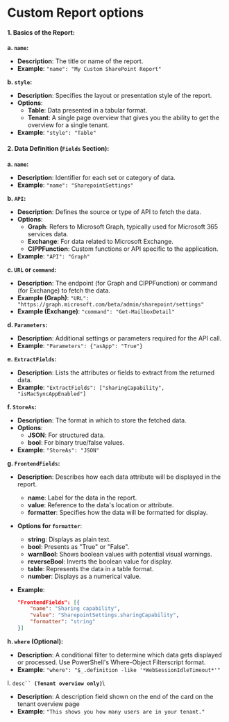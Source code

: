 # Custom Report options

#### **1. Basics of the Report**:

**a. `name`:**

* **Description**: The title or name of the report.
* **Example**: `"name": "My Custom SharePoint Report"`

**b. `style`:**

* **Description**: Specifies the layout or presentation style of the report.
* **Options**:
  * **Table**: Data presented in a tabular format.
  * **Tenant**: A single page overview that gives you the ability to get the overview for a single tenant.
* **Example**: `"style": "Table"`

#### **2. Data Definition (`Fields` Section)**:

**a. `name`:**

* **Description**: Identifier for each set or category of data.
* **Example**: `"name": "SharepointSettings"`

**b. `API`:**

* **Description**: Defines the source or type of API to fetch the data.
* **Options**:
  * **Graph**: Refers to Microsoft Graph, typically used for Microsoft 365 services data.
  * **Exchange**: For data related to Microsoft Exchange.
  * **CIPPFunction**: Custom functions or API specific to the application.
* **Example**: `"API": "Graph"`

**c. `URL` or `command`:**

* **Description**: The endpoint (for Graph and CIPPFunction) or command (for Exchange) to fetch the data.
* **Example (Graph)**: `"URL": "https://graph.microsoft.com/beta/admin/sharepoint/settings"`
* **Example (Exchange)**: `"command": "Get-MailboxDetail"`

**d. `Parameters`:**

* **Description**: Additional settings or parameters required for the API call.
* **Example**: `"Parameters": {"asApp": "True"}`

**e. `ExtractFields`:**

* **Description**: Lists the attributes or fields to extract from the returned data.
* **Example**: `"ExtractFields": ["sharingCapability", "isMacSyncAppEnabled"]`

**f. `StoreAs`:**

* **Description**: The format in which to store the fetched data.
* **Options**:
  * **JSON**: For structured data.
  * **bool**: For binary true/false values.
* **Example**: `"StoreAs": "JSON"`

**g. `FrontendFields`:**

* **Description**: Describes how each data attribute will be displayed in the report.
  * **name**: Label for the data in the report.
  * **value**: Reference to the data's location or attribute.
  * **formatter**: Specifies how the data will be formatted for display.
* **Options for `formatter`**:
  * **string**: Displays as plain text.
  * **bool**: Presents as "True" or "False".
  * **warnBool**: Shows boolean values with potential visual warnings.
  * **reverseBool**: Inverts the boolean value for display.
  * **table**: Represents the data in a table format.
  * **number**: Displays as a numerical value.
*   **Example**:

    ```json
    "FrontendFields": [{
        "name": "Sharing capability",
        "value": "SharepointSettings.sharingCapability",
        "formatter": "string"
    }]
    ```

**h. `where` (Optional):**

* **Description**: A conditional filter to determine which data gets displayed or processed. Use PowerShell's Where-Object Filterscript format.
* **Example**: `"where": "$_.definition -like '*WebSessionIdleTimeout*'"`

I. `desc`` `**`(Tenant overview only)`**\


* **Description**: A description field shown on the end of the card on the tenant overview page
* **Example**: `"This shows you how many users are in your tenant."`
